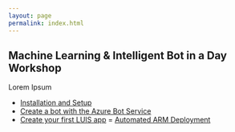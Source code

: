 ```yaml
---
layout: page
permalink: index.html
---
```


## Machine Learning & Intelligent Bot in a Day Workshop

Lorem Ipsum

- [Installation and Setup](setup.html)
- [Create a bot with the Azure Bot Service]()
- [Create your first LUIS app]()
= [Automated ARM Deployment]()
